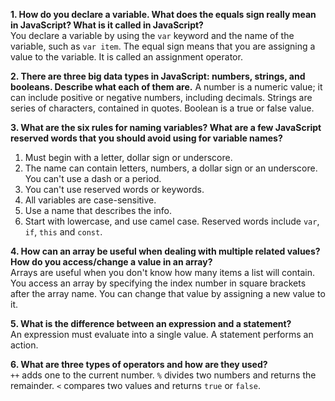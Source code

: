 **1. How do you declare a variable. What does the equals sign really mean in JavaScript? What is it called in JavaScript?**  
You declare a variable by using the `var` keyword and the name of the variable, such as `var item`. The equal sign means that you are assigning a value to the variable. It is called an assignment operator.

**2. There are three big data types in JavaScript: numbers, strings, and booleans. Describe what each of them are.**
A number is a numeric value; it can include positive or negative numbers, including decimals. Strings are series of characters, contained in quotes. Boolean is a true or false value.

**3. What are the six rules for naming variables? What are a few JavaScript reserved words that you should avoid using for variable names?**  
1. Must begin with a letter, dollar sign or underscore.
2. The name can contain letters, numbers, a dollar sign or an underscore. You can't use a dash or a period.
3. You can't use reserved words or keywords.
4. All variables are case-sensitive.
5. Use a name that describes the info.
6. Start with lowercase, and use camel case.
Reserved words include `var`, `if`, `this` and `const`.

**4. How can an array be useful when dealing with multiple related values? How do you access/change a value in an array?**  
Arrays are useful when you don't know how many items a list will contain. You access an array by specifying the index number in square brackets after the array name. You can change that value by assigning a new value to it.

**5. What is the difference between an expression and a statement?**  
An expression must evaluate into a single value. A statement performs an action.

**6. What are three types of operators and how are they used?**  
`++` adds one to the current number. `%` divides two numbers and returns the remainder. `<` compares two values and returns `true` or `false`.
